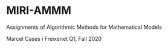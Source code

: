 # MIRI-AMMM
Assignments of Algorithmic Methods for Mathematical Models

Marcel Cases i Freixenet
Q1, Fall 2020
